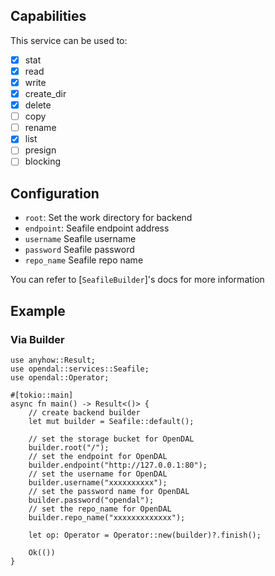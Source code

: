 ## Capabilities

This service can be used to:

- [x] stat
- [x] read
- [x] write
- [x] create_dir
- [x] delete
- [ ] copy
- [ ] rename
- [x] list
- [ ] presign
- [ ] blocking

## Configuration

- `root`: Set the work directory for backend
- `endpoint`: Seafile endpoint address
- `username` Seafile username
- `password` Seafile password
- `repo_name` Seafile repo name

You can refer to [`SeafileBuilder`]'s docs for more information

## Example

### Via Builder

```rust,no_run
use anyhow::Result;
use opendal::services::Seafile;
use opendal::Operator;

#[tokio::main]
async fn main() -> Result<()> {
    // create backend builder
    let mut builder = Seafile::default();

    // set the storage bucket for OpenDAL
    builder.root("/");
    // set the endpoint for OpenDAL
    builder.endpoint("http://127.0.0.1:80");
    // set the username for OpenDAL
    builder.username("xxxxxxxxxx");
    // set the password name for OpenDAL
    builder.password("opendal");
    // set the repo_name for OpenDAL
    builder.repo_name("xxxxxxxxxxxxx");

    let op: Operator = Operator::new(builder)?.finish();

    Ok(())
}
```
